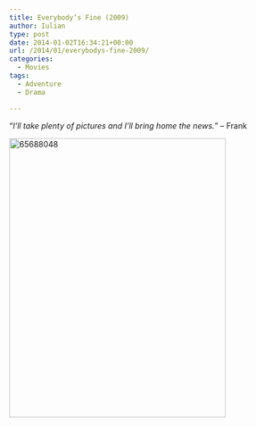 ```yaml
---
title: Everybody‘s Fine (2009)
author: Iulian
type: post
date: 2014-01-02T16:34:21+00:00
url: /2014/01/everybodys-fine-2009/
categories:
  - Movies
tags:
  - Adventure
  - Drama

---
```

&#8220;_I&#8217;ll take plenty of pictures and I&#8217;ll bring home the news._&#8221; &#8211; Frank
  

  
[<img src="http://www.iuliantabara.com/wp-content/uploads/2014/01/65688048.jpg" alt="65688048" width="388" height="500" class="aligncenter size-full wp-image-401" srcset="https://www.iuliantabara.com/wp-content/uploads/2014/01/65688048.jpg 388w, https://www.iuliantabara.com/wp-content/uploads/2014/01/65688048-232x300.jpg 232w" sizes="(max-width: 388px) 100vw, 388px" />][1]

 [1]: http://www.iuliantabara.com/wp-content/uploads/2014/01/65688048.jpg